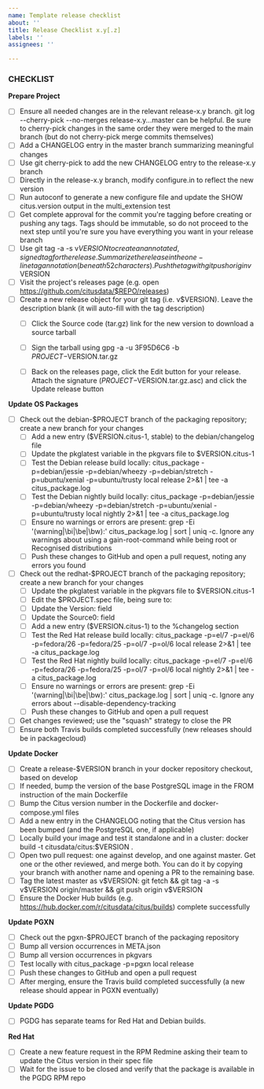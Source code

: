 ```yaml
---
name: Template release checklist
about: ''
title: Release Checklist x.y[.z]
labels: ''
assignees: ''

---
```


### CHECKLIST


**Prepare Project**
 

- [ ] Ensure all needed changes are in the relevant release-x.y branch. git log --cherry-pick --no-merges release-x.y...master can be helpful. Be sure to cherry-pick changes in the same order they were merged to the main branch (but do not cherry-pick merge commits themselves)
- [ ] Add a CHANGELOG entry in the master branch summarizing meaningful changes
- [ ] Use git cherry-pick to add the new CHANGELOG entry to the release-x.y branch
- [ ] Directly in the release-x.y branch, modify configure.in to reflect the new version
- [ ] Run autoconf to generate a new configure file and update the SHOW citus.version output in the multi_extension test
- [ ] Get complete approval for the commit you're tagging before creating or pushing any tags. Tags should be immutable, so do not proceed to the next step until you're sure you have everything you want in your release branch
- [ ] Use git tag -a -s v$VERSION to create an annotated, signed tag for the release. Summarize the release in the one-line tag annotation (beneath 52 characters). Push the tag with git push origin v$VERSION
- [ ] Visit the project's releases page (e.g. open https://github.com/citusdata/$REPO/releases) 
- [ ] Create a new release object for your git tag (i.e. v$VERSION). Leave the description blank (it will auto-fill with the tag description)
    - [ ] Click the Source code (tar.gz) link for the new version to download a source tarball
    - [ ] Sign the tarball using gpg -a -u 3F95D6C6 -b $PROJECT-$VERSION.tar.gz
    - [ ]  Back on the releases page, click the Edit button for your release. Attach the signature ($PROJECT-$VERSION.tar.gz.asc) and click the Update release button


**Update OS Packages**
 

- [ ] Check out the debian-$PROJECT branch of the packaging repository; create a new branch for your changes 
    - [ ] Add a new entry ($VERSION.citus-1, stable) to the debian/changelog file
    - [ ] Update the pkglatest variable in the pkgvars file to $VERSION.citus-1
    - [ ] Test the Debian release build locally: citus_package -p=debian/jessie -p=debian/wheezy -p=debian/stretch -p=ubuntu/xenial -p=ubuntu/trusty local release 2>&1 | tee -a citus_package.log
    - [ ] Test the Debian nightly build locally: citus_package -p=debian/jessie -p=debian/wheezy -p=debian/stretch -p=ubuntu/xenial -p=ubuntu/trusty local nightly 2>&1 | tee -a citus_package.log
    - [ ] Ensure no warnings or errors are present: grep -Ei '(warning|\bi|\be|\bw):' citus_package.log | sort | uniq -c. Ignore any warnings about using a gain-root-command while being root or Recognised distributions
    - [ ] Push these changes to GitHub and open a pull request, noting any errors you found
- [ ] Check out the redhat-$PROJECT branch of the packaging repository; create a new branch for your changes 
    - [ ] Update the pkglatest variable in the pkgvars file to $VERSION.citus-1
    - [ ] Edit the $PROJECT.spec file, being sure to: 
    - [ ] Update the Version: field
    - [ ] Update the Source0: field
    - [ ] Add a new entry ($VERSION.citus-1) to the %changelog section
    - [ ] Test the Red Hat release build locally: citus_package -p=el/7 -p=el/6 -p=fedora/26 -p=fedora/25 -p=ol/7 -p=ol/6 local release 2>&1 | tee -a citus_package.log
    - [ ] Test the Red Hat nightly build locally: citus_package -p=el/7 -p=el/6 -p=fedora/26 -p=fedora/25 -p=ol/7 -p=ol/6 local nightly 2>&1 | tee -a citus_package.log
    - [ ] Ensure no warnings or errors are present: grep -Ei '(warning|\bi|\be|\bw):' citus_package.log | sort | uniq -c. Ignore any errors about --disable-dependency-tracking
    - [ ] Push these changes to GitHub and open a pull request
- [ ] Get changes reviewed; use the "squash" strategy to close the PR
- [ ] Ensure both Travis builds completed successfully (new releases should be in packagecloud)

**Update Docker**
 

- [ ] Create a release-$VERSION branch in your docker repository checkout, based on develop
- [ ]  If needed, bump the version of the base PostgreSQL image in the FROM instruction of the main Dockerfile
- [ ]  Bump the Citus version number in the Dockerfile and docker-compose.yml files
- [ ]  Add a new entry in the CHANGELOG noting that the Citus version has been bumped (and the PostgreSQL one, if applicable)
- [ ]  Locally build your image and test it standalone and in a cluster: docker build -t citusdata/citus:$VERSION .
- [ ]  Open two pull request: one against develop, and one against master. Get one or the other reviewed, and merge both. You can do it by copying your branch with another name and opening a PR to the remaining base.
- [ ]  Tag the latest master as v$VERSION: git fetch && git tag -a -s v$VERSION origin/master && git push origin v$VERSION
- [ ]  Ensure the Docker Hub builds (e.g. https://hub.docker.com/r/citusdata/citus/builds) complete successfully

**Update PGXN**
 

- [ ] Check out the pgxn-$PROJECT branch of the packaging repository
- [ ] Bump all version occurrences in META.json
- [ ] Bump all version occurrences in pkgvars
- [ ] Test locally with citus_package -p=pgxn local release
- [ ] Push these changes to GitHub and open a pull request
- [ ] After merging, ensure the Travis build completed successfully (a new release should appear in PGXN eventually)

**Update PGDG**
- [ ] PGDG has separate teams for Red Hat and Debian builds.

**Red Hat**
 
- [ ] Create a new feature request in the RPM Redmine asking their team to update the Citus version in their spec file
- [ ]  Wait for the issue to be closed and verify that the package is available in the PGDG RPM repo
